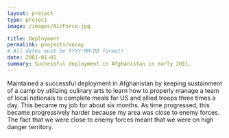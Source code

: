 ```yaml
---
layout: project
type: project
image: /images/AirForce.jpg

title: Deployment 
permalink: projects/vacay
# All dates must be YYYY-MM-DD format!
date: 2001-01-01
summary: Successful deployment in Afghanistan in early 2011.
---
```




  Maintained a successful deployment in Afghanistan by keeping sustainment of a camp by utilizing culinary arts to learn how to properly manage a team of local nationals to complete meals for US and allied troops three times a day.  This became my job for about six months.  As time progressed, this became progressively harder because my area was close to enemy forces.  The fact that we were close to enemy forces meant that we were on high danger territory.  
  

